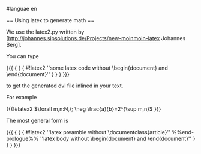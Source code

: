#languae en

== Using latex to generate math ==

We use the latex2.py written by [http://johannes.sipsolutions.de/Projects/new-moinmoin-latex Johannes Berg].

You can type 

{{{
{ { { #!latex2
''some latex code without \begin{document} and \end{document}'' 
} } }
}}}

to get the generated dvi file inlined in your text. 

For example 

{{{!#latex2
$\forall m,n:N,\; \neg \frac{a}{b}=2^{\sup m,n}$
}}}

The most general form is

{{{
{ { { #!latex2
''latex preamble without \documentclass{article}''
 %%end-prologue%%
''latex body without \begin{document} and \end{document}'' 
} } }
}}}
